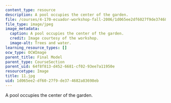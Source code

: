 ```yaml
---
content_type: resource
description: A pool occupies the center of the garden.
file: /courses/4-170-ecuador-workshop-fall-2006/1d065ee2df6027f9de374682a83698eb_11.jpg
file_type: image/jpeg
image_metadata:
  caption: A pool occupies the center of the garden.
  credit: Image courtesy of the workshop.
  image-alt: Trees and water.
learning_resource_types: []
ocw_type: OCWImage
parent_title: Final Model
parent_type: CourseSection
parent_uid: 64f8f813-d452-6681-cf02-93ee7a11950e
resourcetype: Image
title: 11.jpg
uid: 1d065ee2-df60-27f9-de37-4682a83698eb
---
```

A pool occupies the center of the garden.

